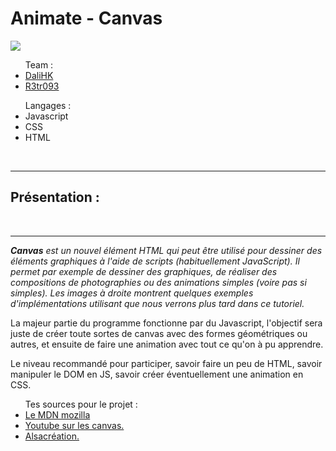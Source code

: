 <h1> Animate - Canvas </h1>

<img src="https://mdn.mozillademos.org/files/203/Canvas_animation2.png"></img>

<ul> Team :
    <li><a href="https://github.com/orgs/facebook-web-beginner/people/DaliHK">DaliHK</a></li>
    <li><a href="https://github.com/orgs/facebook-web-beginner/people/R3tr093">R3tr093</a></li>
    
</ul>   

<ul> Langages :
    <li>Javascript</li>
    <li>CSS</li>
    <li>HTML</li>
    
</ul>   

<br><hr>

<h2>Présentation : </h2>

<br><hr>

<p><em><strong>Canvas</strong> est un nouvel élément HTML qui peut être utilisé pour dessiner des éléments graphiques à l'aide de scripts (habituellement JavaScript). Il permet par exemple de dessiner des graphiques, de réaliser des compositions de photographies ou des animations simples (voire pas si simples). Les images à droite montrent quelques exemples d'implémentations utilisant que nous verrons plus tard dans ce tutoriel.</em></p>

<p> La majeur partie du programme fonctionne par du Javascript, l'objectif sera juste de créer toute sortes de canvas avec des formes géométriques ou autres, et ensuite de faire une animation avec tout ce qu'on à pu apprendre.</p>

<p> Le niveau recommandé pour participer, savoir faire un peu de HTML, savoir manipuler le DOM en JS, savoir créer éventuellement une animation en CSS.</p>

<ul> Tes sources pour le projet :
    <li><a href="https://developer.mozilla.org/fr/docs/Tutoriel_canvas">Le MDN mozilla</a></li>
    <li><a href="https://www.youtube.com/watch?v=FDBHLX5HFn0">Youtube sur les canvas.</a></li>
    <li><a href="https://www.alsacreations.com/tuto/lire/1484-introduction.html">Alsacréation.</a></li>
    
    
</ul> 

